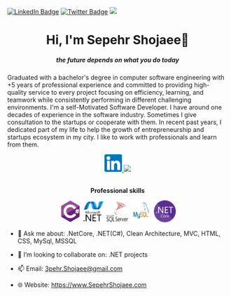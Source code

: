 
[![LinkedIn Badge](https://img.shields.io/badge/LinkedIn-Profile-informational?style=flat&logo=linkedin&logoColor=white&color=0D76A8)](https://www.linkedin.com/in/SepehrShojaee/)
[![Twitter Badge](https://img.shields.io/badge/Twitter-Profile-informational?style=flat&logo=twitter&logoColor=white&color=1CA2F1)](https://twitter.com/SepehrShojaee)
![](https://komarev.com/ghpvc/?username=SepehrShojaee)
<h1 align="center">Hi, I'm Sepehr Shojaee👋
 <!--[![Resume Badge](https://img.shields.io/badge/CV-Resume-informational?style=flat&logo=book&logoColor=white&color=important)](https://github.com/SepehrShojae/Resume)
-->
</h1>
<h5 align="center">the future depends on what you do today
</h5>

Graduated with a bachelor's degree in computer software engineering with +5 years of professional experience and committed to providing high-quality service to every project focusing on efficiency, learning, and teamwork while consistently performing in different challenging environments.
I'm a self-Motivated Software Developer. I have around one decades of experience in the software industry.
Sometimes I give consultation to the startups or cooperate with them. In recent past years, I dedicated part of my life to help the growth of entrepreneurship and startups ecosystem in my city. I like to work with professionals and learn from them. 

<p align="center">
 <a href="https://www.linkedin.com/in/SepehrShojaee/" target="_blank">
  <img src="https://github.com/saifaustcse/saif/blob/main/images/linkedin.svg" alt="linkedin" width="40" height="40" />
 </a>
 

<a href="https://twitter.com/SepehrShojaee" target="_blank">
  <img src="https://img.icons8.com/fluent/48/000000/twitter.png" />
 </a>

</p>
 
<p align="center">
 </br>

 <strong>
  Professional skills
  </strong>
</p>

<p align="center">
 
<img src="https://github.com/SepehrShojaee/SepehrShojaee/blob/main/Images/csharp.svg" alt="csharp" width="50" height="50" />
<img src="https://github.com/SepehrShojaee/SepehrShojaee/blob/main/Images/dot-net.svg" alt="dotNet" width="50" height="50" />
<img src="https://github.com/SepehrShojaee/SepehrShojaee/blob/main/Images/mssql.svg" alt="MSSql" width="50" height="50" />
<img src="https://github.com/SepehrShojaee/SepehrShojaee/blob/main/Images/mysql.svg" alt="MySQL" width="50" height="50" />
<img src="https://github.com/SepehrShojaee/SepehrShojaee/blob/main/Images/NET_Core_Logo.svg" alt="dotNetCore" width="50" height="50" />

</p>

-   💬 Ask me about:  .NetCore, .NET(C#), Clean Architecture, MVC, HTML, CSS, MySql, MSSQL 
-   👯 I’m looking to collaborate on: .NET projects
-   📫 Email: 3pehr.Shojaee@gmail.com
-   :globe_with_meridians: Website: https://www.SepehrShojaee.com

    </br>


